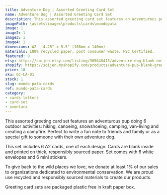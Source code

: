 ```yaml
---
title: Adventure Dog | Assorted Greeting Card Set
name: Adventure Dog | Assorted Greeting Card Set
description: This assorted greeting card set features an adventurous pup doing 6 outdoor activities - hiking, canoeing, snowshoeing, camping, van-living and creating a campfire. Perfect to write a fun note to friends and family or as a special gift to someone with their own adventure dog. Made in USA.
imagePath: \assets\images\products\cards\mundopata
image: 1
image2: 1
image3: 1
image4: 1
dimensions: A2 - 4.25" x 5.5" (108mm x 140mm)
materials: 100% recycled paper, post consumer waste. FSC Certified.
featured: 0
etsy: https://soijen.etsy.com/listing/905048413/adventure-dog-blank-note-card-set-6-a2?utm_source=Copy&utm_medium=ListingManager&utm_campaign=Share&utm_term=so.lmsm&share_time=1695261073250
shopify: https://soijen.myshopify.com/products/adventure-pup-blank-greeting-card-set
price: 18
sku: GC-LA-01
stock: 1
slug: mundo-pata-cards
ref: mundo-pata-cards
category:
- cards-letters
- card-set
- aventura
---
```

This assorted greeting card set features an adventurous pup doing 6 outdoor activities: hiking, canoeing, snowshoeing, camping, van-living and creating a campfire. Perfect to write a fun note to friends and family or as a special gift to someone with their own adventure dog.

This set includes 6 A2 cards, one of each design. Cards are blank inside and printed on thick, responsibly sourced paper. Set comes with 6 white envelopes and 6 mini stickers.

To give back to the wild places we love, we donate at least 1% of our sales to organizations dedicated to environmental conservation. We are proud use recycled and responsibly sourced materials to create our products.

Greeting card sets are packaged plastic free in kraft paper box.
